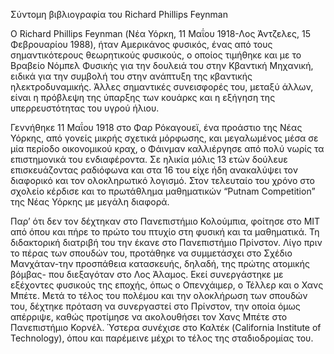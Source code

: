 Σύντομη βιβλιογραφία του Richard Phillips Feynman


Ο Richard Phillips Feynman (Νέα Υόρκη, 11 Μαΐου 1918-Λος Άντζελες, 15 Φεβρουαρίου 1988), ήταν Αμερικάνος φυσικός, ένας από τους σημαντικότερους θεωρητικούς φυσικούς, ο οποίος τιμήθηκε και με το Βραβείο Νόμπελ Φυσικής για την δουλειά του στην Κβαντική Μηχανική, ειδικά για την συμβολή του στην ανάπτυξη της κβαντικής ηλεκτροδυναμικής. Άλλες σημαντικές συνεισφορές του, μεταξύ άλλων, είναι η πρόβλεψη της ύπαρξης των κουάρκς και η εξήγηση της υπερρευστότητας του υγρού ήλιου. 

Γεννήθηκε 11 Μαΐου 1918 στο Φαρ Ρόκαγουεϊ, ένα προάστιο της Νέας Υόρκης, από γονείς μικρής σχετικά μόρφωσης, και μεγαλωμένος μέσα σε μία περίοδο οικονομικού κραχ, ο Φάινμαν καλλιέργησε από πολύ νωρίς τα επιστημονικά του ενδιαφέροντα. Σε ηλικία μόλις 13 ετών δούλευε επισκευάζοντας ραδιόφωνα και στα 16 του είχε ήδη ανακαλύψει τον διαφορικό και τον ολοκληρωτικό λογισμό. Στον τελευταίο του χρόνο στο σχολείο κέρδισε και το πρωτάθλημα μαθηματικών “Putnam Competition” της Νέας Υόρκης με μεγάλη διαφορά.  

Παρ’ ότι δεν τον δέχτηκαν στο Πανεπιστήμιο Κολούμπια, φοίτησε στο MIT από όπου και πήρε το πρώτο του πτυχίο στη φυσική και τα μαθηματικά. Τη διδακτορική διατριβή του την έκανε στο Πανεπιστήμιο Πρίνστον. Λίγο πριν το πέρας των σπουδών του, προτάθηκε να συμμετάσχει στο Σχέδιο Μανχάταν-την προσπάθεια κατασκευής, δηλαδή, της πρώτης ατομικής βόμβας- που διεξαγόταν στο Λος Άλαμος. Εκεί συνεργάστηκε με εξέχοντες φυσικούς της εποχής, όπως ο Οπενχάιμερ, ο Τέλλερ και ο Χανς Μπέτε. Μετά το τέλος του πολέμου και την ολοκλήρωση των σπουδών του, δέχτηκε πρόταση να συνεργαστεί στο Πρίνστον, την οποία όμως απέρριψε, καθώς προτίμησε να ακολουθήσει τον Χανς Μπέτε στο Πανεπιστήμιο Κορνέλ. Ύστερα συνέχισε στο Καλτέκ (California Institute of Technology), όπου και παρέμεινε μέχρι το τέλος της σταδιοδρομίας του. 

 
